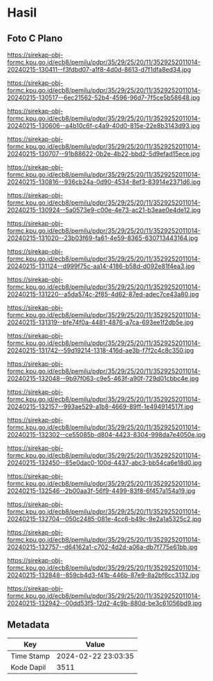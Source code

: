# Hasil

## Foto C Plano

https://sirekap-obj-formc.kpu.go.id/ecb8/pemilu/pdpr/35/29/25/20/11/3529252011014-20240215-130411--f3fdbd07-a1f8-4d0d-8613-d7f1dfa8ed34.jpg

https://sirekap-obj-formc.kpu.go.id/ecb8/pemilu/pdpr/35/29/25/20/11/3529252011014-20240215-130517--6ec21562-52b4-4596-96d7-7f5ce5b58648.jpg

https://sirekap-obj-formc.kpu.go.id/ecb8/pemilu/pdpr/35/29/25/20/11/3529252011014-20240215-130606--a4b10c6f-c4a9-40d0-815e-22e8b3143d93.jpg

https://sirekap-obj-formc.kpu.go.id/ecb8/pemilu/pdpr/35/29/25/20/11/3529252011014-20240215-130707--91b88622-0b2e-4b22-bbd2-5d9efad15ece.jpg

https://sirekap-obj-formc.kpu.go.id/ecb8/pemilu/pdpr/35/29/25/20/11/3529252011014-20240215-130816--936cb24a-0d90-4534-8ef3-83914e2371d6.jpg

https://sirekap-obj-formc.kpu.go.id/ecb8/pemilu/pdpr/35/29/25/20/11/3529252011014-20240215-130924--5a0573e9-c00e-4e73-ac21-b3eae0e4de12.jpg

https://sirekap-obj-formc.kpu.go.id/ecb8/pemilu/pdpr/35/29/25/20/11/3529252011014-20240215-131020--23b03f69-fa61-4e59-8365-630713443164.jpg

https://sirekap-obj-formc.kpu.go.id/ecb8/pemilu/pdpr/35/29/25/20/11/3529252011014-20240215-131124--d999f75c-aa14-4186-b58d-d092e81f4ea3.jpg

https://sirekap-obj-formc.kpu.go.id/ecb8/pemilu/pdpr/35/29/25/20/11/3529252011014-20240215-131220--a5da574c-2f85-4d62-87ed-adec7ce43a80.jpg

https://sirekap-obj-formc.kpu.go.id/ecb8/pemilu/pdpr/35/29/25/20/11/3529252011014-20240215-131319--bfe74f0a-4481-4876-a7ca-693ee1f2db5e.jpg

https://sirekap-obj-formc.kpu.go.id/ecb8/pemilu/pdpr/35/29/25/20/11/3529252011014-20240215-131742--59d19214-1318-416d-ae3b-f7f2c4c8c350.jpg

https://sirekap-obj-formc.kpu.go.id/ecb8/pemilu/pdpr/35/29/25/20/11/3529252011014-20240215-132048--9b97f063-c9e5-463f-a90f-729d01cbbc4e.jpg

https://sirekap-obj-formc.kpu.go.id/ecb8/pemilu/pdpr/35/29/25/20/11/3529252011014-20240215-132157--993ae529-a1b8-4669-89ff-1e494914517f.jpg

https://sirekap-obj-formc.kpu.go.id/ecb8/pemilu/pdpr/35/29/25/20/11/3529252011014-20240215-132302--ce55085b-d804-4423-8304-998da7e4050e.jpg

https://sirekap-obj-formc.kpu.go.id/ecb8/pemilu/pdpr/35/29/25/20/11/3529252011014-20240215-132450--85e0dac0-100d-4437-abc3-bb54ca6e18d0.jpg

https://sirekap-obj-formc.kpu.go.id/ecb8/pemilu/pdpr/35/29/25/20/11/3529252011014-20240215-132546--2b00aa3f-56f9-4499-83f8-6f457a154a19.jpg

https://sirekap-obj-formc.kpu.go.id/ecb8/pemilu/pdpr/35/29/25/20/11/3529252011014-20240215-132704--050c2485-081e-4cc6-b49c-9e2a1a5325c2.jpg

https://sirekap-obj-formc.kpu.go.id/ecb8/pemilu/pdpr/35/29/25/20/11/3529252011014-20240215-132757--d64162a1-c702-4d2d-a06a-db7f775e61bb.jpg

https://sirekap-obj-formc.kpu.go.id/ecb8/pemilu/pdpr/35/29/25/20/11/3529252011014-20240215-132848--859cb4d3-f41b-446b-87e9-8a2bf6cc3132.jpg

https://sirekap-obj-formc.kpu.go.id/ecb8/pemilu/pdpr/35/29/25/20/11/3529252011014-20240215-132942--00dd53f5-12d2-4c9b-880d-be3c61056bd9.jpg


## Metadata

| Key        | Value               |
| ---------- | ------------------- |
| Time Stamp | 2024-02-22 23:03:35 |
| Kode Dapil | 3511                |



